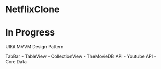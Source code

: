 # NetflixClone
# In Progress
UIKit MVVM Design Pattern

TabBar - TableView - CollectionView -  TheMovieDB API - Youtube API - Core Data
